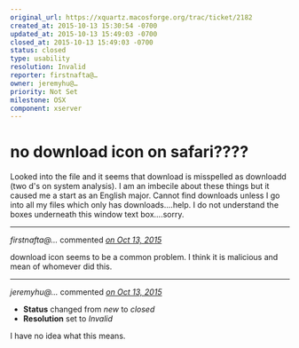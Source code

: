 ```yaml
---
original_url: https://xquartz.macosforge.org/trac/ticket/2182
created_at: 2015-10-13 15:30:54 -0700
updated_at: 2015-10-13 15:49:03 -0700
closed_at: 2015-10-13 15:49:03 -0700
status: closed
type: usability
resolution: Invalid
reporter: firstnafta@…
owner: jeremyhu@…
priority: Not Set
milestone: OSX
component: xserver
---
```


no download icon on safari????
==============================


Looked into the file and it seems that download is misspelled as downloadd (two d's on system analysis). I am an imbecile about these things but it caused me a start as an English major.
Cannot find downloads unless I go into all my files which only has downloads....help. I do not understand the boxes underneath this window text box....sorry.



---

*firstnafta@…* commented *[on Oct 13, 2015](https://xquartz.macosforge.org/trac/ticket/2182#comment:1 "October 13, 2015 at 3:32 PM PDT")*

download icon seems to be a common problem. I think it is malicious and mean of whomever did this.



---

*jeremyhu@…* commented *[on Oct 13, 2015](https://xquartz.macosforge.org/trac/ticket/2182#comment:2 "October 13, 2015 at 3:49 PM PDT")*

-   **Status** changed from *new* to *closed*
-   **Resolution** set to *Invalid*

I have no idea what this means.




